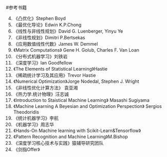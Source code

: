 #参考书籍
 
4. 《凸优化》Stephen Boyd   
5. 《最优化导论》Edwin K.P.Chong 
6. 《线性与非线性规划》David G. Luenberger, Yinyu Ye
6. 《非线性规划》Dimitri P.Bertsekas
6. 《应用数值线性代数》James W. Demmel  
6. 《Matrix Computations》 Gene H. Golub, Charles F. Van Loan
6. 《分布式机器学习》刘铁岩
8. 《深度学习》lan Goodfellow 
2. 《The Elements of Statistical Learning》Hastie   
2. 《稀疏统计学习及其应用》Trevor Hastie
3. 《Numerical Optimization》Jorge Nodedal, Stephen J. Wright
3. 《非线性优化计算方法》 袁亚湘
4. 《热力学.统计物理》汪志诚 
3. 《Introduction to Staistical Machine Learning》 Masashi Sugiyama
3. 《Machine Learning A Beyesian and Optimization Perspection》 Sergios Theodoridis
3. 《统计机器学习》李航
3. 《机器学习》周志华
3. 《Hands-On Machine learning with Scikit-Learn&Tensorflow》   
6. 《Pattern Recognition and Machine Learning》M.Bishop  
1. 《深度学习核心技术与实践》猿辅导研究团队   
9. 《剑指Offer》   
